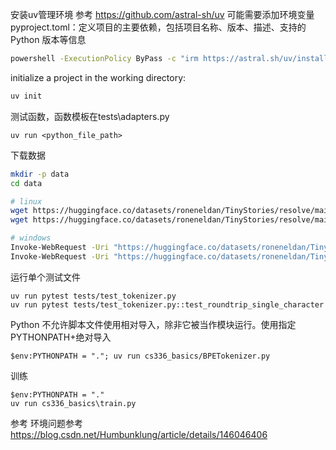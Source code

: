 安装uv管理环境
参考 https://github.com/astral-sh/uv
可能需要添加环境变量
pyproject.toml：定义项目的主要依赖，包括项目名称、版本、描述、支持的 Python 版本等信息
``` sh
powershell -ExecutionPolicy ByPass -c "irm https://astral.sh/uv/install.ps1 | iex"
```


initialize a project in the working directory:
``` sh
uv init
```

测试函数，函数模板在tests\adapters.py
```
uv run <python_file_path>
```

下载数据
``` sh
mkdir -p data
cd data

# linux
wget https://huggingface.co/datasets/roneneldan/TinyStories/resolve/main/TinyStoriesV2-GPT4-train.txt
wget https://huggingface.co/datasets/roneneldan/TinyStories/resolve/main/TinyStoriesV2-GPT4-valid.txt

# windows
Invoke-WebRequest -Uri "https://huggingface.co/datasets/roneneldan/TinyStories/resolve/main/TinyStoriesV2-GPT4-train.txt" -OutFile "TinyStoriesV2-GPT4-train.txt"
Invoke-WebRequest -Uri "https://huggingface.co/datasets/roneneldan/TinyStories/resolve/main/TinyStoriesV2-GPT4-valid.txt" -OutFile "TinyStoriesV2-GPT4-valid.txt"
```

运行单个测试文件
```
uv run pytest tests/test_tokenizer.py
uv run pytest tests/test_tokenizer.py::test_roundtrip_single_character
```

Python 不允许脚本文件使用相对导入，除非它被当作模块运行。使用指定PYTHONPATH+绝对导入
```
$env:PYTHONPATH = "."; uv run cs336_basics/BPETokenizer.py
```

训练
```
$env:PYTHONPATH = "."
uv run cs336_basics\train.py
```

参考
环境问题参考
https://blog.csdn.net/Humbunklung/article/details/146046406


